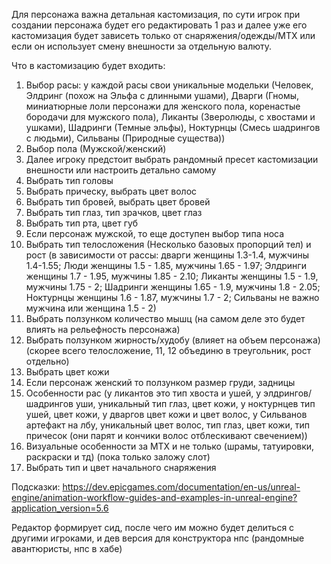 ﻿Для персонажа важна детальная кастомизация, по сути игрок при создании персонажа будет его редактировать 1 раз и далее уже его кастомизация будет зависеть только от снаряжения/одежды/МТХ или если он использует смену внешности за отдельную валюту.

Что в кастомизацию будет входить:
1) Выбор расы: у каждой расы свои уникальные модельки (Человек, Элдринг (похож на Эльфа с длинными ушами), Дварги (Гномы, миниатюрные лоли персонажи для женского пола, коренастые бородачи для мужского пола), Ликанты (Зверолюды, с хвостами и ушками), Шадринги (Темные эльфы), Ноктурнцы (Смесь шадрингов с людьми), Сильваны (Природные существа))
2) Выбор пола (Мужской/женский)
3) Далее игроку предстоит выбрать рандомный пресет кастомизации внешности или настроить детально самому
4) Выбрать тип головы
5) Выбрать прическу, выбрать цвет волос
6) Выбрать тип бровей, выбрать цвет бровей
7) Выбрать тип глаз, тип зрачков, цвет глаз
8) Выбрать тип рта, цвет губ
9) Если персонаж мужской, то еще доступен выбор типа носа
10) Выбрать тип телосложения (Несколько базовых пропорций тел) и рост (в зависимости от рассы: дварги женщины 1.3-1.4, мужчины 1.4-1.55; Люди женщины 1.5 - 1.85, мужчины 1.65 - 1.97; Элдринги женщины 1.7 - 1.95, мужчины 1.85 - 2.10; Ликанты женщины 1.5 - 1.9, мужчины 1.75 - 2; Шадринги женщины 1.65 - 1.9, мужчины 1.8 - 2.05; Ноктурнцы женщины 1.6 - 1.87, мужчины 1.7 - 2; Сильваны не важно мужчина или женщина 1.5 - 2)
11) Выбрать ползунком количество мышц (на самом деле это будет влиять на рельефность персонажа)
12) Выбрать ползунком жирность/худобу (влияет на объем персонажа) (скорее всего телосложение, 11, 12 объединю в треугольник, рост отдельно)
13) Выбрать цвет кожи
14) Если персонаж женский то ползунком размер груди, задницы
15) Особенности рас (у ликантов это тип хвоста и ушей, у элдрингов/шадрингов уши, уникальный тип глаз, цвет кожи, у ноктурнцев тип ушей, цвет кожи, у дваргов цвет кожи и цвет волос, у Сильванов артефакт на лбу, уникальный цвет волос, тип глаз, цвет кожи, тип причесок (они парят и кончики волос отблескивают свечением))
16) Визуальные особенности за МТХ и не только (шрамы, татуировки, раскраски и тд) (пока только заложу слот)
17) Выбрать тип и цвет начального снаряжения 

Подсказки: https://dev.epicgames.com/documentation/en-us/unreal-engine/animation-workflow-guides-and-examples-in-unreal-engine?application_version=5.6

Редактор формирует сид, после чего им можно будет делиться с другими игроками, и дев версия для конструктора нпс (рандомные авантюристы, нпс в хабе)
